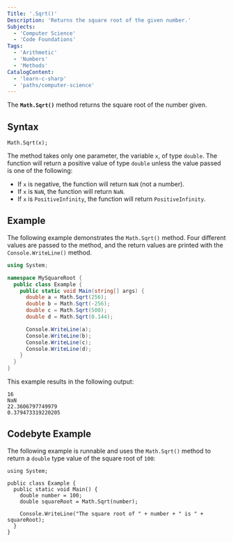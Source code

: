 ```yaml
---
Title: '.Sqrt()'
Description: 'Returns the square root of the given number.'
Subjects:
  - 'Computer Science'
  - 'Code Foundations'
Tags:
  - 'Arithmetic'
  - 'Numbers'
  - 'Methods'
CatalogContent:
  - 'learn-c-sharp'
  - 'paths/computer-science'
---
```


The **`Math.Sqrt()`** method returns the square root of the number given.

## Syntax

```pseudo
Math.Sqrt(x);
```

The method takes only one parameter, the variable `x`, of type `double`. The function will return a positive value of type `double` unless the value passed is one of the following:

- If `x` is negative, the function will return `NaN` (not a number).
- If `x` is `NaN`, the function will return `NaN`.
- If `x` is `PositiveInfinity`, the function will return `PositiveInfinity`.

## Example

The following example demonstrates the `Math.Sqrt()` method. Four different values are passed to the method, and the return values are printed with the `Console.WriteLine()` method.

```cs
using System;

namespace MySquareRoot {
  public class Example {
    public static void Main(string[] args) {
      double a = Math.Sqrt(256);
      double b = Math.Sqrt(-256);
      double c = Math.Sqrt(500);
      double d = Math.Sqrt(0.144);

      Console.WriteLine(a);
      Console.WriteLine(b);
      Console.WriteLine(c);
      Console.WriteLine(d);
    }
  }
}
```

This example results in the following output:

```shell
16
NaN
22.3606797749979
0.379473319220205
```

## Codebyte Example

The following example is runnable and uses the `Math.Sqrt()` method to return a `double` type value of the square root of `100`:

```codebyte/csharp
using System;

public class Example {
  public static void Main() {
    double number = 100;
    double squareRoot = Math.Sqrt(number);

    Console.WriteLine("The square root of " + number + " is " + squareRoot);
  }
}
```
